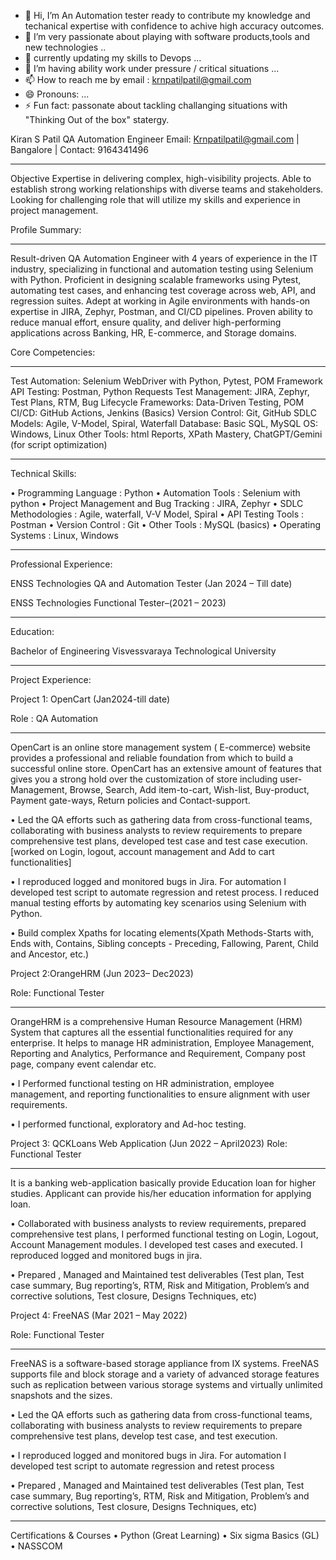 - 👋 Hi, I’m An Automation tester ready to contribute my knowledge and techanical expertise with confidence to achive high accuracy outcomes.  
- 👀 I’m very passionate about playing with software products,tools and new technologies  ..
- 🌱 currently updating my skills to Devops ...
- 💞️ I’m having ability work under pressure / critical situations ...
- 📫 How to reach me by email : krnpatilpatil@gmail.com
- 😄 Pronouns: ...
- ⚡ Fun fact: passonate about tackling challanging situations with "Thinking Out of the box" statergy.

<!---
kiransp01/kiransp01 is a ✨ special ✨ repository because its `README.md` (this file) appears on your GitHub profile.
You can click the Preview link to take a look at your changes.
--->

Kiran S Patil
QA Automation Engineer
Email: Krnpatilpatil@gmail.com | Bangalore | Contact: 9164341496
________________________________________________________________

Objective
Expertise in delivering complex, high-visibility projects. Able to establish strong working relationships with diverse teams and stakeholders. Looking for challenging role that will utilize my skills and experience in project management.

Profile Summary:
_____________________________________________________________________
Result-driven QA Automation Engineer with 4 years of experience in the IT industry, specializing in functional and automation testing using Selenium with Python. Proficient in designing scalable frameworks using Pytest, automating test cases, and enhancing test coverage across web, API, and regression suites. Adept at working in Agile environments with hands-on expertise in JIRA, Zephyr, Postman, and CI/CD pipelines. Proven ability to reduce manual effort, ensure quality, and deliver high-performing applications across Banking, HR, E-commerce, and Storage domains.

Core Competencies:
__________________________________________________
Test Automation: Selenium WebDriver with Python, Pytest, POM Framework
API Testing: Postman, Python Requests
Test Management: JIRA, Zephyr, Test Plans, RTM, Bug Lifecycle
Frameworks: Data-Driven Testing, POM
CI/CD: GitHub Actions, Jenkins (Basics)
Version Control: Git, GitHub
SDLC Models: Agile, V-Model, Spiral, Waterfall
Database: Basic SQL, MySQL
OS: Windows, Linux
Other Tools: html Reports, XPath Mastery, ChatGPT/Gemini (for script optimization)


___________________________________________________
Technical Skills:

•	Programming Language     :  Python
•	Automation Tools                :  Selenium with python 
•	Project Management and Bug Tracking :  JIRA, Zephyr
•	SDLC Methodologies           :  Agile, waterfall, V-V Model, Spiral
•	API Testing Tools                 :  Postman
•	Version Control                    : Git
•	Other Tools                           : MySQL (basics)
•	Operating Systems               : Linux, Windows

________________________________________
Professional Experience:

ENSS Technologies 
QA and Automation Tester (Jan 2024 – Till date)

ENSS Technologies 
Functional Tester–(2021 – 2023) 
________________________________________

Education:

Bachelor of Engineering
Visvessvaraya Technological University
___________________________________________
Project Experience:

Project 1: OpenCart                                                                               (Jan2024-till date)
                            
Role : QA Automation
___________________________________________
 OpenCart is an online store  management system ( E-commerce) website provides a professional and reliable foundation from which to build a successful online store. OpenCart has an extensive amount of features that gives you a strong hold over the customization of store including user-Management, Browse, Search, Add item-to-cart, Wish-list, Buy-product, Payment gate-ways, Return policies and Contact-support. 

•	Led the QA efforts such as gathering data from cross-functional teams, collaborating with business analysts to review requirements to prepare comprehensive test plans, developed test case and test case execution.[worked on Login, logout, account management and Add to cart functionalities] 

•	I reproduced logged and monitored bugs in Jira. For automation I developed test script to automate regression and retest process. I reduced manual testing efforts by automating key scenarios using Selenium with Python.

•	Build complex Xpaths for locating elements(Xpath Methods-Starts with, Ends with, Contains, Sibling concepts - Preceding, Fallowing, Parent, Child and Ancestor, etc.)

Project 2:OrangeHRM (Jun 2023– Dec2023)

Role: Functional Tester
__________________________________________
OrangeHRM is a comprehensive Human Resource Management (HRM) System that captures all the essential functionalities required for any enterprise. It helps to manage HR administration, Employee Management, Reporting and Analytics, Performance and Requirement, Company post page, company event calendar etc.

•	I Performed functional testing on HR administration, employee management, and reporting functionalities to ensure alignment with user requirements.

•	 I performed functional, exploratory and Ad-hoc testing. 

Project 3: QCKLoans Web Application (Jun 2022 – April2023)
Role: Functional Tester
__________________________________________
It is a banking web-application basically provide Education loan for higher studies. Applicant can provide his/her education information for applying loan.  

•	Collaborated with business analysts to review requirements, prepared comprehensive test plans, I performed functional testing on Login, Logout, Account Management modules. I developed test cases and executed. I reproduced logged and monitored bugs in jira. 

•	Prepared , Managed and Maintained test deliverables (Test plan, Test case summary, Bug reporting’s, RTM, Risk and Mitigation, Problem’s and corrective solutions, Test closure, Designs Techniques, etc) 

Project 4: FreeNAS (Mar 2021 – May 2022)

Role: Functional Tester
___________________________________________
FreeNAS is a software-based storage appliance from IX systems. FreeNAS supports file and block storage and a variety of advanced storage features such as replication between various storage systems and virtually unlimited snapshots and the sizes.

•	Led the QA efforts such as gathering data from cross-functional teams, collaborating with business analysts to review requirements to prepare comprehensive test plans, develop test case, and test execution.

•	I reproduced logged and monitored bugs in Jira. For automation I developed test script to automate regression and retest process

•	Prepared , Managed and Maintained test deliverables (Test plan, Test case summary, Bug reporting’s, RTM, Risk and Mitigation, Problem’s and corrective solutions, Test 
closure, Designs Techniques, etc) 

________________________________________
Certifications & Courses
•	Python (Great Learning)
•	Six sigma Basics (GL)
•	NASSCOM
